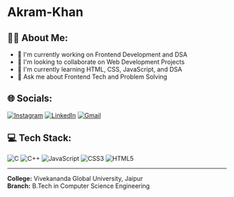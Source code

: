 # Akram-Khan

## 🧑‍💻 About Me:

- 🧠 I'm currently working on Frontend Development and DSA  
- 🤝 I'm looking to collaborate on Web Development Projects  
- 🌱 I'm currently learning HTML, CSS, JavaScript, and DSA  
- 💬 Ask me about Frontend Tech and Problem Solving  


## 🌐 Socials:

[![Instagram](https://img.shields.io/badge/Instagram-E4405F?style=for-the-badge&logo=instagram&logoColor=white)](https://instagram.com/)
[![LinkedIn](https://img.shields.io/badge/LinkedIn-0077B5?style=for-the-badge&logo=linkedin&logoColor=white)](https://linkedin.com/)
[![Gmail](https://img.shields.io/badge/Email-D14836?style=for-the-badge&logo=gmail&logoColor=white)](mailto:your-email@example.com)

## 💻 Tech Stack:

![C](https://img.shields.io/badge/C-00599C?style=for-the-badge&logo=c&logoColor=white)
![C++](https://img.shields.io/badge/C++-00599C?style=for-the-badge&logo=cplusplus&logoColor=white)
![JavaScript](https://img.shields.io/badge/JavaScript-F7DF1E?style=for-the-badge&logo=javascript&logoColor=black)
![CSS3](https://img.shields.io/badge/CSS3-1572B6?style=for-the-badge&logo=css3&logoColor=white)
![HTML5](https://img.shields.io/badge/HTML5-E34F26?style=for-the-badge&logo=html5&logoColor=white)

---

**College:** Vivekananda Global University, Jaipur  
**Branch:** B.Tech in Computer Science Engineering
